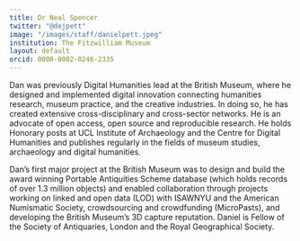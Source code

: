 ```yaml
---
title: Dr Neal Spencer
twitter: "@dejpett"
image: "/images/staff/danielpett.jpeg"
institution: The Fitzwilliam Museum
layout: default
orcid: 0000-0002-0246-2335
---
```

Dan was previously Digital Humanities lead at the British Museum, where he designed
and implemented digital innovation connecting humanities research, museum practice,
and the creative industries. In doing so, he has created extensive cross-disciplinary
and cross-sector networks. He is an advocate of open access, open source and
reproducible research. He holds Honorary posts at UCL Institute of Archaeology
and the Centre for Digital Humanities and publishes regularly in the fields of
museum studies, archaeology and digital humanities.

Dan’s first major project at the British Museum was to design and build the award
winning Portable Antiquities Scheme database (which holds records of over 1.3 million objects)
and enabled collaboration through projects working on linked and open data (LOD)
with ISAWNYU and the American Numismatic Society, crowdsourcing and crowdfunding
(MicroPasts), and developing the British Museum’s 3D capture reputation. Daniel
is Fellow of the Society of Antiquaries, London and the Royal Geographical Society.
